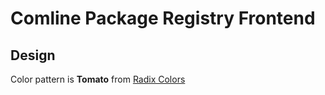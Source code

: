 # Comline Package Registry Frontend

## Design

Color pattern is __Tomato__ from [Radix Colors](https://www.radix-ui.com/colors)
